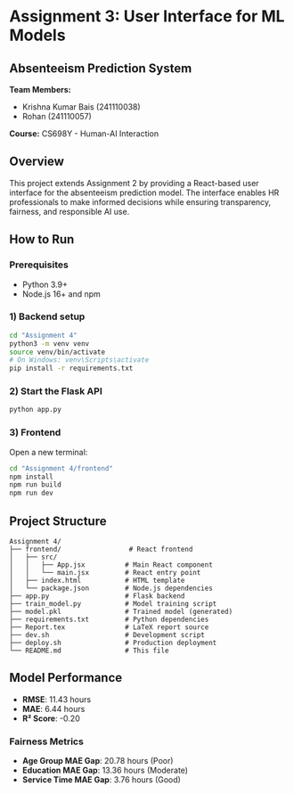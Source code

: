 # Assignment 3: User Interface for ML Models
## Absenteeism Prediction System

**Team Members:**
- Krishna Kumar Bais (241110038)
- Rohan (241110057)

**Course:** CS698Y - Human-AI Interaction

## Overview

This project extends Assignment 2 by providing a React-based user interface for the absenteeism prediction model. The interface enables HR professionals to make informed decisions while ensuring transparency, fairness, and responsible AI use.


## How to Run

### Prerequisites
- Python 3.9+
- Node.js 16+ and npm

### 1) Backend setup
```bash
cd "Assignment 4"
python3 -m venv venv
source venv/bin/activate
# On Windows: venv\Scripts\activate
pip install -r requirements.txt
```

### 2) Start the Flask API
```bash
python app.py
```

### 3) Frontend
Open a new terminal:
```bash
cd "Assignment 4/frontend"
npm install
npm run build
npm run dev
```


## Project Structure

```
Assignment 4/
├── frontend/                 # React frontend
│   ├── src/
│   │   ├── App.jsx          # Main React component
│   │   └── main.jsx         # React entry point
│   ├── index.html           # HTML template
│   └── package.json         # Node.js dependencies
├── app.py                   # Flask backend
├── train_model.py           # Model training script
├── model.pkl                # Trained model (generated)
├── requirements.txt         # Python dependencies
├── Report.tex               # LaTeX report source
├── dev.sh                   # Development script
├── deploy.sh                # Production deployment
└── README.md                # This file
```

## Model Performance

- **RMSE**: 11.43 hours
- **MAE**: 6.44 hours
- **R² Score**: -0.20

### Fairness Metrics
- **Age Group MAE Gap**: 20.78 hours (Poor)
- **Education MAE Gap**: 13.36 hours (Moderate)
- **Service Time MAE Gap**: 3.76 hours (Good)
